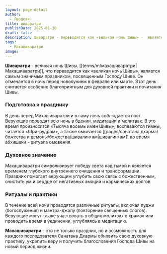 ```yaml
---
layout: page-detail
author:
  - Яшодеви
title: шиваратри
publishDate: 2025-01-30
draft: false
description: Шиваратри - переводится как «великая ночь Шивы» -  является самым значимым праздником, посвященным Господу Шиве. Он отмечается в ночь перед новолунием в феврале или марте. Этот день считается особенно благоприятным для духовной практики и почитания Шивы.
tags:
  - Махашиваратри
image:
---
```

**Шиваратри** - великая ночь Шивы. [[terms/m/махашиваратри|Махашиваратри]], что переводится как «великая ночь Шивы», является самым значимым праздником, посвященным Господу Шиве. Он отмечается в ночь перед новолунием в феврале или марте. Этот день считается особенно благоприятным для духовной практики и почитания Шивы.

### Подготовка к празднику  
В день перед Махашиваратри и в саму ночь соблюдается пост. Верующие проводят всю ночь в бдении, медитации и молитвах. В это время произносятся «Тысяча восемь имен Шивы», воспеваются гимны, читается «Шри-рудрам», а также омывается [[pages/санатана дхарма/божества и демоны/божества/шивалингам|шивалингам]] во время абхишеки - ритуала омовения.

### Духовное значение  
Махашиваратри символизирует победу света над тьмой и является временем глубокого внутреннего очищения и трансформации. Праздник помогает верующим углубить свою связь с божественным, очистить ум и сердце от негативных эмоций и кармических долгов.

### Ритуалы и практики  
В течение всей ночи проводятся различные ритуалы, включая пуджи (богослужения) и мантра-джапу (повторение священных слогов). Верующие могут также участвовать в общих молитвах в храмах или проводить время в уединении, углубляясь в медитацию.

**Махашиваратри** - это не только праздник, но и возможность для каждого последователя Санатана Дхармы обновить свою духовную практику, укрепить веру и получить благословения Господа Шивы на новый период жизни.